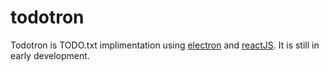 # todotron
Todotron is TODO.txt implimentation using [electron](https://electron.atom.io/) and [reactJS](https://facebook.github.io/react/). It is still in early development.
